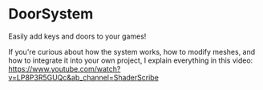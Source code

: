 # DoorSystem
Easily add keys and doors to your games!

If you're curious about how the system works, how to modify meshes, and how to integrate it into your own project, I explain everything in this video:
https://www.youtube.com/watch?v=LP8P3R5GUQc&ab_channel=ShaderScribe

